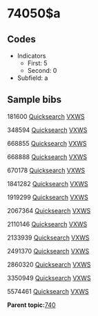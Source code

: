 # 74050$a

## Codes

-   Indicators
    -   First: 5
    -   Second: 0
-   Subfield: a

## Sample bibs

181600 [Quicksearch](https://search.library.yale.edu/catalog/181600) [VXWS](http://prodorbis.library.yale.edu:7014/vxws/GetHoldingsService?bibId=181600)

348594 [Quicksearch](https://search.library.yale.edu/catalog/348594) [VXWS](http://prodorbis.library.yale.edu:7014/vxws/GetHoldingsService?bibId=348594)

668855 [Quicksearch](https://search.library.yale.edu/catalog/668855) [VXWS](http://prodorbis.library.yale.edu:7014/vxws/GetHoldingsService?bibId=668855)

668888 [Quicksearch](https://search.library.yale.edu/catalog/668888) [VXWS](http://prodorbis.library.yale.edu:7014/vxws/GetHoldingsService?bibId=668888)

670178 [Quicksearch](https://search.library.yale.edu/catalog/670178) [VXWS](http://prodorbis.library.yale.edu:7014/vxws/GetHoldingsService?bibId=670178)

1841282 [Quicksearch](https://search.library.yale.edu/catalog/1841282) [VXWS](http://prodorbis.library.yale.edu:7014/vxws/GetHoldingsService?bibId=1841282)

1919299 [Quicksearch](https://search.library.yale.edu/catalog/1919299) [VXWS](http://prodorbis.library.yale.edu:7014/vxws/GetHoldingsService?bibId=1919299)

2067364 [Quicksearch](https://search.library.yale.edu/catalog/2067364) [VXWS](http://prodorbis.library.yale.edu:7014/vxws/GetHoldingsService?bibId=2067364)

2110146 [Quicksearch](https://search.library.yale.edu/catalog/2110146) [VXWS](http://prodorbis.library.yale.edu:7014/vxws/GetHoldingsService?bibId=2110146)

2133939 [Quicksearch](https://search.library.yale.edu/catalog/2133939) [VXWS](http://prodorbis.library.yale.edu:7014/vxws/GetHoldingsService?bibId=2133939)

2491370 [Quicksearch](https://search.library.yale.edu/catalog/2491370) [VXWS](http://prodorbis.library.yale.edu:7014/vxws/GetHoldingsService?bibId=2491370)

2860320 [Quicksearch](https://search.library.yale.edu/catalog/2860320) [VXWS](http://prodorbis.library.yale.edu:7014/vxws/GetHoldingsService?bibId=2860320)

3350949 [Quicksearch](https://search.library.yale.edu/catalog/3350949) [VXWS](http://prodorbis.library.yale.edu:7014/vxws/GetHoldingsService?bibId=3350949)

5574461 [Quicksearch](https://search.library.yale.edu/catalog/5574461) [VXWS](http://prodorbis.library.yale.edu:7014/vxws/GetHoldingsService?bibId=5574461)

**Parent topic:**[740](../../tags/740/740.md)

